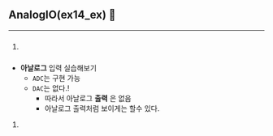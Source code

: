## AnalogIO(ex14_ex) 🎩
---
1. ### []()
  -  **아날로그** 입력 실습해보기
     -  `ADC`는 구현 가능
     -  `DAC`는 없다.!
        -  따라서 아날로그 **출력** 은 없음
        -  아날로그 출력처럼 보이게는 할수 있다.
1. 